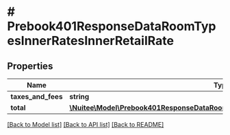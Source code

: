 # # Prebook401ResponseDataRoomTypesInnerRatesInnerRetailRate

## Properties

Name | Type | Description | Notes
------------ | ------------- | ------------- | -------------
**taxes_and_fees** | **string** |  | [optional]
**total** | [**\Nuitee\Model\Prebook401ResponseDataRoomTypesInnerRatesInnerRetailRateTotalInner[]**](Prebook401ResponseDataRoomTypesInnerRatesInnerRetailRateTotalInner.md) |  | [optional]

[[Back to Model list]](../../README.md#models) [[Back to API list]](../../README.md#endpoints) [[Back to README]](../../README.md)
